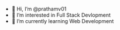 - 👋 Hi, I’m @prathamv01
- 👀 I’m interested in Full Stack Devlopment
- 🌱 I’m currently learning Web Development

<!---
prathamv01/prathamv01 is a ✨ special ✨ repository because its `README.md` (this file) appears on your GitHub profile.
You can click the Preview link to take a look at your changes.
--->

